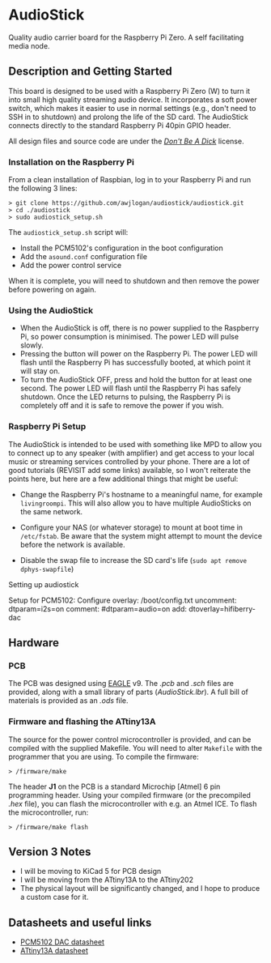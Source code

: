 # AudioStick

Quality audio carrier board for the Raspberry Pi Zero. A self facilitating media node.

## Description and Getting Started

This board is designed to be used with a Raspberry Pi Zero (W) to turn it into small high quality streaming audio device. It incorporates a soft power switch, which makes it easier to use in normal settings (e.g., don't need to SSH in to shutdown) and prolong the life of the SD card. The AudioStick connects directly to the standard Raspberry Pi 40pin GPIO header.

All design files and source code are under the [_Don't Be A Dick_][dbad-github] license.

### Installation on the Raspberry Pi

From a clean installation of Raspbian, log in to your Raspberry Pi and run the following 3 lines:

```shell
> git clone https://github.com/awjlogan/audiostick/audiostick.git
> cd ./audiostick
> sudo audiostick_setup.sh
```

The `audiostick_setup.sh` script will:
 - Install the PCM5102's configuration in the boot configuration
 - Add the `asound.conf` configuration file
 - Add the power control service

When it is complete, you will need to shutdown and then remove the power before powering on again.

### Using the AudioStick

 - When the AudioStick is off, there is no power supplied to the Raspberry Pi, so power consumption is minimised. The power LED will pulse slowly.
 - Pressing the button will power on the Raspberry Pi. The power LED will flash until the Raspberry Pi has successfully booted, at which point it will stay on.
 - To turn the AudioStick OFF, press and hold the button for at least one second. The power LED will flash until the Raspberry Pi has safely shutdown. Once the LED returns to pulsing, the Raspberry Pi is completely off and it is safe to remove the power if you wish.

### Raspberry Pi Setup

The AudioStick is intended to be used with something like MPD to allow you to connect up to any speaker (with amplifier) and get access to your local music or streaming services controlled by your phone. There are a lot of good tutorials (REVISIT add some links) available, so I won't reiterate the points here, but here are a few additional things that might be useful:

 - Change the Raspberry Pi's hostname to a meaningful name, for example `livingroompi`. This will also allow you to have multiple AudioSticks on the same network.

 - Configure your NAS (or whatever storage) to mount at boot time in `/etc/fstab`. Be aware that the system might attempt to mount the device before the network is available.

 - Disable the swap file to increase the SD card's life (`sudo apt remove dphys-swapfile`)

Setting up audiostick

Setup for PCM5102:
Configure overlay: /boot/config.txt
uncomment: dtparam=i2s=on
comment: #dtparam=audio=on
add: dtoverlay=hifiberry-dac


## Hardware

### PCB

The PCB was designed using [EAGLE][eagle-web] v9. The *.pcb* and *.sch* files are provided, along with a small library of parts (*AudioStick.lbr*). A full bill of materials is provided as an *.ods* file.

### Firmware and flashing the ATtiny13A

The source for the power control microcontroller is provided, and can be compiled with the supplied Makefile. You will need to alter `Makefile` with the programmer that you are using. To compile the firmware:

`> /firmware/make`

The header **J1** on the PCB is a standard Microchip \[Atmel\] 6 pin programming header. Using your compiled firmware (or the precompiled *.hex* file), you can flash the microcontroller with e.g. an Atmel ICE. To flash the microcontroller, run:

`> /firmware/make flash`

## Version 3 Notes

 - I will be moving to KiCad 5 for PCB design
 - I will be moving from the ATtiny13A to the ATtiny202
 - The physical layout will be significantly changed, and I hope to produce a custom case for it.

## Datasheets and useful links

- [PCM5102 DAC datasheet][pcm5102-datasheet]
- [ATtiny13A datasheet][attiny13-datasheet]

[dbad-github]: https://github.com/philsturgeon/dbad
[eagle-web]: https://www.autodesk.com/products/eagle/overview
[pcm5102-datasheet]: http://www.ti.com/product/PCM5102
[attiny13-datasheet]: https://www.microchip.com/wwwproducts/en/ATTINY13A
